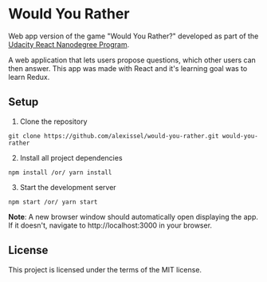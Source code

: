 # Would You Rather
Web app version of the game "Would You Rather?" developed as part of the [Udacity React Nanodegree Program](https://www.udacity.com/course/react-nanodegree--nd019).

A web application that lets users propose questions, which other users can then answer. This app was made with React and it's learning goal was to learn Redux.

## Setup
1. Clone the repository
```
git clone https://github.com/alexissel/would-you-rather.git would-you-rather
```

2. Install all project dependencies
```
npm install /or/ yarn install
```

3. Start the development server
```
npm start /or/ yarn start
```

**Note**: A new browser window should automatically open displaying the app. If it doesn't, navigate to http://localhost:3000 in your browser.

## License
This project is licensed under the terms of the MIT license.
